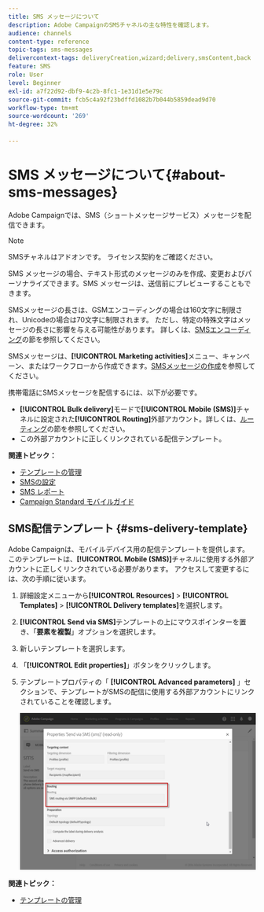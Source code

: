 ```yaml
---
title: SMS メッセージについて
description: Adobe CampaignのSMSチャネルの主な特性を確認します。
audience: channels
content-type: reference
topic-tags: sms-messages
delivercontext-tags: deliveryCreation,wizard;delivery,smsContent,back
feature: SMS
role: User
level: Beginner
exl-id: a7f22d92-dbf9-4c2b-8fc1-1e31d1e5e79c
source-git-commit: fcb5c4a92f23bdffd1082b7b044b5859dead9d70
workflow-type: tm+mt
source-wordcount: '269'
ht-degree: 32%

---
```


# SMS メッセージについて{#about-sms-messages}

Adobe Campaignでは、SMS（ショートメッセージサービス）メッセージを配信できます。

>[!NOTE]
>
>SMSチャネルはアドオンです。 ライセンス契約をご確認ください。

SMS メッセージの場合、テキスト形式のメッセージのみを作成、変更およびパーソナライズできます。SMS メッセージは、送信前にプレビューすることもできます。

SMSメッセージの長さは、GSMエンコーディングの場合は160文字に制限され、Unicodeの場合は70文字に制限されます。 ただし、特定の特殊文字はメッセージの長さに影響を与える可能性があります。 詳しくは、[SMSエンコーディング](../../administration/using/configuring-sms-channel.md#sms-encoding--length-and-transliteration)の節を参照してください。

SMSメッセージは、**[!UICONTROL Marketing activities]**&#x200B;メニュー、キャンペーン、またはワークフローから作成できます。[SMSメッセージの作成](../../channels/using/creating-an-sms-message.md)を参照してください。

携帯電話にSMSメッセージを配信するには、以下が必要です。

* **[!UICONTROL Bulk delivery]**&#x200B;モードで&#x200B;**[!UICONTROL Mobile (SMS)]**&#x200B;チャネルに設定された&#x200B;**[!UICONTROL Routing]**&#x200B;外部アカウント。詳しくは、[ルーティング](../../administration/using/configuring-sms-channel.md#defining-an-sms-routing)の節を参照してください。
* この外部アカウントに正しくリンクされている配信テンプレート。

**関連トピック：**

* [テンプレートの管理](../../start/using/marketing-activity-templates.md)
* [SMSの設定](../../administration/using/configuring-sms-channel.md#defining-an-sms-routing)
* [SMS レポート](../../reporting/using/sms-report.md)
* [Campaign Standard モバイルガイド](https://helpx.adobe.com/jp/campaign/kb/acs-mobile.html)

## SMS配信テンプレート {#sms-delivery-template}

Adobe Campaignは、モバイルデバイス用の配信テンプレートを提供します。 このテンプレートは、**[!UICONTROL Mobile (SMS)]**&#x200B;チャネルに使用する外部アカウントに正しくリンクされている必要があります。 アクセスして変更するには、次の手順に従います。

1. 詳細設定メニューから&#x200B;**[!UICONTROL Resources]** > **[!UICONTROL Templates]** > **[!UICONTROL Delivery templates]**&#x200B;を選択します。
1. **[!UICONTROL Send via SMS]**&#x200B;テンプレートの上にマウスポインターを置き、「**要素を複製**」オプションを選択します。
1. 新しいテンプレートを選択します。
1. 「**[!UICONTROL Edit properties]**」ボタンをクリックします。
1. テンプレートプロパティの「 **[!UICONTROL Advanced parameters]** 」セクションで、テンプレートがSMSの配信に使用する外部アカウントにリンクされていることを確認します。

   ![](assets/sms_template.png)

**関連トピック：**

* [テンプレートの管理](../../start/using/marketing-activity-templates.md)

